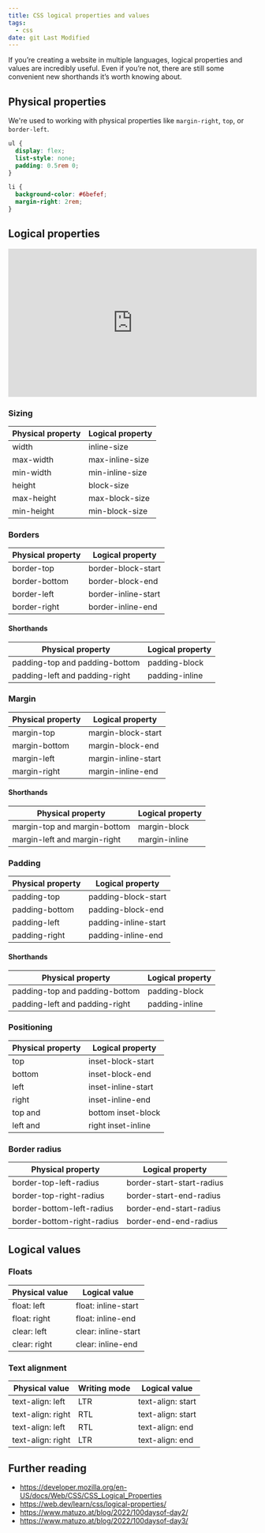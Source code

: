 ```yaml
---
title: CSS logical properties and values
tags:
  - css
date: git Last Modified
---
```


If you’re creating a website in multiple languages, logical properties and values are incredibly useful. Even if you’re not, there are still some convenient new shorthands it’s worth knowing about.

## Physical properties

We're used to working with physical properties like `margin-right`, `top`, or `border-left`.

```css
ul {
  display: flex;
  list-style: none;
  padding: 0.5rem 0;
}

li {
  background-color: #6befef;
  margin-right: 2rem;
}
```

## Logical properties

<iframe height="300" style="width: 100%;" scrolling="no" title="Logical Properties Mapping" src="https://codepen.io/aardrian/embed/bGGxrvM?default-tab=result" frameborder="no" loading="lazy" allowtransparency="true" allowfullscreen="true">
  See the Pen <a href="https://codepen.io/aardrian/pen/bGGxrvM">
  Logical Properties Mapping</a> by Adrian Roselli (<a href="https://codepen.io/aardrian">@aardrian</a>)
  on <a href="https://codepen.io">CodePen</a>.
</iframe>

### Sizing

| Physical property | Logical property |
| ----------------- | ---------------- |
| width             | inline-size      |
| max-width         | max-inline-size  |
| min-width         | min-inline-size  |
| height            | block-size       |
| max-height        | max-block-size   |
| min-height        | min-block-size   |

### Borders

| Physical property | Logical property    |
| ----------------- | ------------------- |
| border-top        | border-block-start  |
| border-bottom     | border-block-end    |
| border-left       | border-inline-start |
| border-right      | border-inline-end   |

#### Shorthands

| Physical property              | Logical property |
| ------------------------------ | ---------------- |
| padding-top and padding-bottom | padding-block    |
| padding-left and padding-right | padding-inline   |

### Margin

| Physical property | Logical property    |
| ----------------- | ------------------- |
| margin-top        | margin-block-start  |
| margin-bottom     | margin-block-end    |
| margin-left       | margin-inline-start |
| margin-right      | margin-inline-end   |

#### Shorthands

| Physical property            | Logical property |
| ---------------------------- | ---------------- |
| margin-top and margin-bottom | margin-block     |
| margin-left and margin-right | margin-inline    |

### Padding

| Physical property | Logical property     |
| ----------------- | -------------------- |
| padding-top       | padding-block-start  |
| padding-bottom    | padding-block-end    |
| padding-left      | padding-inline-start |
| padding-right     | padding-inline-end   |

#### Shorthands

| Physical property              | Logical property |
| ------------------------------ | ---------------- |
| padding-top and padding-bottom | padding-block    |
| padding-left and padding-right | padding-inline   |

### Positioning

| Physical property | Logical property   |
| ----------------- | ------------------ |
| top               | inset-block-start  |
| bottom            | inset-block-end    |
| left              | inset-inline-start |
| right             | inset-inline-end   |
| top and           | bottom inset-block |
| left and          | right inset-inline |

### Border radius

| Physical property          | Logical property          |
| -------------------------- | ------------------------- |
| border-top-left-radius     | border-start-start-radius |
| border-top-right-radius    | border-start-end-radius   |
| border-bottom-left-radius  | border-end-start-radius   |
| border-bottom-right-radius | border-end-end-radius     |

## Logical values

### Floats

| Physical value | Logical value       |
| -------------- | ------------------- |
| float: left    | float: inline-start |
| float: right   | float: inline-end   |
| clear: left    | clear: inline-start |
| clear: right   | clear: inline-end   |

### Text alignment

| Physical value    | Writing mode | Logical value     |
| ----------------- | ------------ | ----------------- |
| text-align: left  | LTR          | text-align: start |
| text-align: right | RTL          | text-align: start |
| text-align: left  | RTL          | text-align: end   |
| text-align: right | LTR          | text-align: end   |

## Further reading

- https://developer.mozilla.org/en-US/docs/Web/CSS/CSS_Logical_Properties
- https://web.dev/learn/css/logical-properties/
- https://www.matuzo.at/blog/2022/100daysof-day2/
- https://www.matuzo.at/blog/2022/100daysof-day3/
